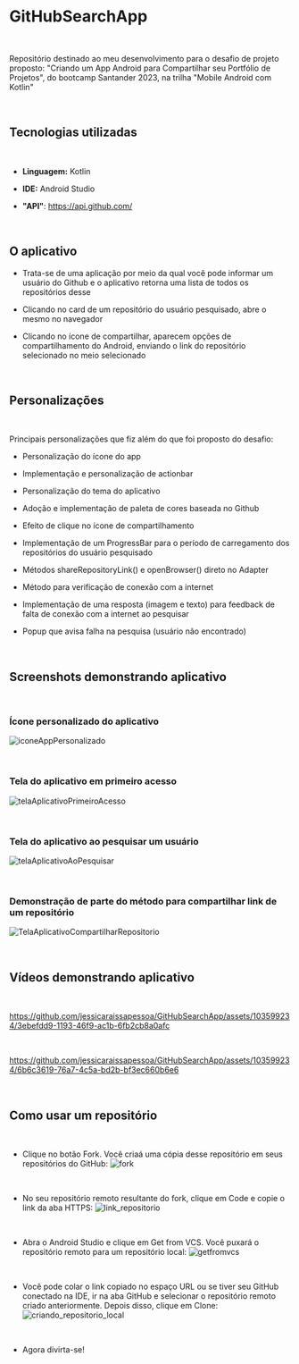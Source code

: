 # GitHubSearchApp

<br>

Repositório destinado ao meu desenvolvimento para o desafio de projeto proposto: "Criando um App Android para Compartilhar seu Portfólio de Projetos", do bootcamp Santander 2023, na trilha "Mobile Android com Kotlin"

<br>

## Tecnologias utilizadas

<br>

* **Linguagem:** Kotlin
- **IDE:** Android Studio
* **"API"**: https://api.github.com/

<br>

## O aplicativo

* Trata-se de uma aplicação por meio da qual você pode informar um usuário do Github e o aplicativo retorna uma lista de todos os repositórios desse
- Clicando no card de um repositório do usuário pesquisado, abre o mesmo no navegador
* Clicando no ícone de compartilhar, aparecem opções de compartilhamento do Android, enviando o link do repositório selecionado no meio selecionado

<br>

## Personalizações

<br>

Principais personalizações que fiz além do que foi proposto do desafio:

* Personalização do ícone do app
- Implementação e personalização de actionbar
* Personalização do tema do aplicativo
- Adoção e implementação de paleta de cores baseada no Github
* Efeito de clique no ícone de compartilhamento
- Implementação de um ProgressBar para o período de carregamento dos repositórios do usuário pesquisado
* Métodos shareRepositoryLink() e openBrowser() direto no Adapter
- Método para verificação de conexão com a internet
* Implementação de uma resposta (imagem e texto) para feedback de falta de conexão com a internet ao pesquisar
- Popup que avisa falha na pesquisa (usuário não encontrado)

<br>

## Screenshots demonstrando aplicativo

<br>

### Ícone personalizado do aplicativo

![iconeAppPersonalizado](https://github.com/jessicaraissapessoa/GitHubSearchApp/assets/103599234/c65746ef-15a5-4e9f-81a1-85b83c522d71)

<br>

### Tela do aplicativo em primeiro acesso

![telaAplicativoPrimeiroAcesso](https://github.com/jessicaraissapessoa/GitHubSearchApp/assets/103599234/d860ee7d-6709-4a26-8500-8ee2b1f8baf1)

<br>

### Tela do aplicativo ao pesquisar um usuário

![telaAplicativoAoPesquisar](https://github.com/jessicaraissapessoa/GitHubSearchApp/assets/103599234/953553d8-6e0e-4668-8646-b60f99a19c32)

<br>

### Demonstração de parte do método para compartilhar link de um repositório

![TelaAplicativoCompartilharRepositorio](https://github.com/jessicaraissapessoa/GitHubSearchApp/assets/103599234/b052246b-4fa1-4970-b333-08f7214aa42f)

<br>

## Vídeos demonstrando aplicativo

<br>

https://github.com/jessicaraissapessoa/GitHubSearchApp/assets/103599234/3ebefdd9-1193-46f9-ac1b-6fb2cb8a0afc

<br>

https://github.com/jessicaraissapessoa/GitHubSearchApp/assets/103599234/6b6c3619-76a7-4c5a-bd2b-bf3ec660b6e6

<br>

## Como usar um repositório

<br>

* Clique no botão Fork. Você criaá uma cópia desse repositório em seus repositórios do GitHub:
![fork](https://github.com/jessicaraissapessoa/desafio-projeto-meu-primeiro-app--dio-bootcamp-santander-dio-2023/assets/103599234/55d24bc1-3739-4711-b706-5c84d1d26fa6)

<br>

* No seu repositório remoto resultante do fork, clique em Code e copie o link da aba HTTPS:
![link_repositorio](https://github.com/jessicaraissapessoa/desafio-projeto-meu-primeiro-app--dio-bootcamp-santander-dio-2023/assets/103599234/099d753e-bb2f-4d46-b6a2-112255c3a302)

<br>

* Abra o Android Studio e clique em Get from VCS. Você puxará o repositório remoto para um repositório local:
![getfromvcs](https://github.com/jessicaraissapessoa/desafio-projeto-meu-primeiro-app--dio-bootcamp-santander-dio-2023/assets/103599234/7dbc0d9b-2774-4e4c-b12b-dcffce22624b)

<br>

* Você pode colar o link copiado no espaço URL ou se tiver seu GitHub conectado na IDE, ir na aba GitHub e selecionar o repositório remoto criado anteriormente. Depois disso, clique em Clone:
![criando_repositorio_local](https://github.com/jessicaraissapessoa/desafio-projeto-meu-primeiro-app--dio-bootcamp-santander-dio-2023/assets/103599234/cd110245-b7e1-4bb7-be4d-bb07e5639947)

<br>

* Agora divirta-se!





